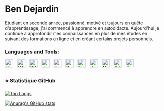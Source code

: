 # Ben Dejardin

Etudiant en seconde année, passionné, motivé et toujours en quête d'apprentissage, j'ai commencé à apprendre en autodidacte.
Aujourd'hui je continue à approfondir mes connaissances en plus de mes études en suivant des formations en ligne et en créant certains projets personnels.

### Languages and Tools:

[<img align="left" alt="Visual Studio Code" width="26px" src="https://cdn.jsdelivr.net/gh/devicons/devicon/icons/vscode/vscode-original.svg" style="padding-right:10px;" />][portfolio]

[<img align="left" alt="HTML5" width="26px" src="https://cdn.jsdelivr.net/gh/devicons/devicon/icons/html5/html5-original.svg" style="padding-right:10px;" />][portfolio]
[<img align="left" alt="CSS3" width="26px" src="https://cdn.jsdelivr.net/gh/devicons/devicon/icons/css3/css3-original.svg" style="padding-right:10px;" />][portfolio]
[<img align="left" alt="JavaScript" width="26px" src="https://cdn.jsdelivr.net/gh/devicons/devicon/icons/javascript/javascript-original.svg" style="padding-right:10px;" />][portfolio]
[<img align="left" alt="React" width="26px" src="https://cdn.jsdelivr.net/gh/devicons/devicon/icons/php/php-plain.svg" style="padding-right:10px;" />][portfolio]
[<img align="left" alt="GraphQL" width="26px" src="https://cdn.jsdelivr.net/gh/devicons/devicon/icons/symfony/symfony-original-wordmark.svg" style="padding-right:10px;" />][portfolio]
[<img align="left" alt="Node.js" width="26px" src="https://cdn.jsdelivr.net/gh/devicons/devicon/icons/nodejs/nodejs-original.svg" style="padding-right:10px;" />][portfolio]
[<img align="left" alt="Java" width="26px" src="https://cdn.jsdelivr.net/gh/devicons/devicon/icons/angularjs/angularjs-original.svg" style="padding-right:10px;" />][portfolio]
[<img align="left" alt="MySQL" width="26px" src="https://cdn.jsdelivr.net/gh/devicons/devicon/icons/mysql/mysql-original.svg" style="padding-right:10px;" />][portfolio]
[<img align="left" alt="Git" width="26px" src="https://cdn.jsdelivr.net/gh/devicons/devicon/icons/git/git-original.svg" style="padding-right:10px;" />][portfolio]

[<img align="left" alt="AWS" width="25px" src="https://cdn.jsdelivr.net/gh/devicons/devicon/icons/mongodb/mongodb-original.svg" style="padding-right:11px;" />][portfolio]

<br />
<br />

### ⭐ Statistique GitHub

[![Top Langs](https://github-readme-stats.vercel.app/api/top-langs/?username=BenDejardin&layout=compact&hide_border=false&title_color=3B1F94f&icon_color=FFE500&bg_color=09131B&text_color=ffffff&border_color=0c1a25)](https://github.com/anuraghazra/github-readme-stats)

[![Anurag's GitHub stats](https://github-readme-stats.vercel.app/api?username=BenDejardin&show_icons=true&hide_border=false&title_color=3B1F94f&icon_color=FFE500&bg_color=09131B&text_color=ffffff&border_color=0c1a25)](https://github.com/anuraghazra/github-readme-stats)

[portfolio]: https://bendejardin.github.io/
